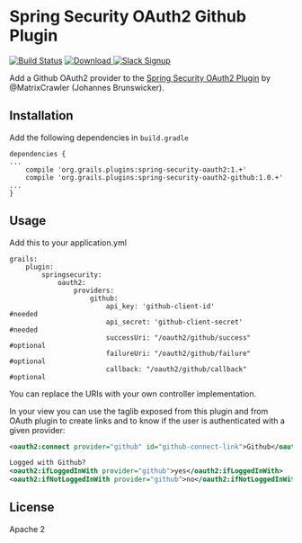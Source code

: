 Spring Security OAuth2 Github Plugin
====================================

[![Build Status](https://travis-ci.org/rpalcolea/grails-spring-security-oauth2-github.svg?branch=master)](https://travis-ci.org/rpalcolea/grails-spring-security-oauth2-github)
[ ![Download](https://api.bintray.com/packages/rpalcolea/plugins/spring-security-oauth2-github/images/download.svg) ](https://bintray.com/rpalcolea/plugins/spring-security-oauth2-github/_latestVersion)
[![Slack Signup](http://slack-signup.grails.org/badge.svg)](http://slack-signup.grails.org)

Add a Github OAuth2 provider to the [Spring Security OAuth2 Plugin](https://github.com/MatrixCrawler/grails-spring-security-oauth2) by @MatrixCrawler (Johannes Brunswicker).

Installation
------------
Add the following dependencies in `build.gradle`
```
dependencies {
...
    compile 'org.grails.plugins:spring-security-oauth2:1.+'
    compile 'org.grails.plugins:spring-security-oauth2-github:1.0.+'
...
}
```

Usage
-----
Add this to your application.yml
```
grails:
    plugin:
        springsecurity:
            oauth2:
                providers:
                    github:
                        api_key: 'github-client-id'               #needed
                        api_secret: 'github-client-secret'         #needed
                        successUri: "/oauth2/github/success"    #optional
                        failureUri: "/oauth2/github/failure"    #optional
                        callback: "/oauth2/github/callback"     #optional
```

You can replace the URIs with your own controller implementation.

In your view you can use the taglib exposed from this plugin and from OAuth plugin to create links and to know if the user is authenticated with a given provider:
```xml
<oauth2:connect provider="github" id="github-connect-link">Github</oauth2:connect>

Logged with Github?
<oauth2:ifLoggedInWith provider="github">yes</oauth2:ifLoggedInWith>
<oauth2:ifNotLoggedInWith provider="github">no</oauth2:ifNotLoggedInWith>
```
License
-------
Apache 2
